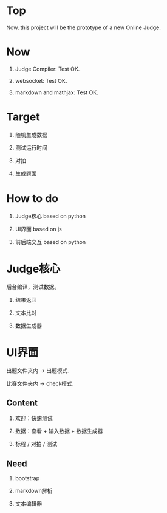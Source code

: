 # Top

Now, this project will be the prototype of a new Online Judge.

# Now

1. Judge Compiler: Test OK.

2. websocket: Test OK.

3. markdown and mathjax: Test OK.

# Target

1. 随机生成数据

2. 测试运行时间

3. 对拍

4. 生成题面

# How to do

1. Judge核心 based on python

2. UI界面 based on js 

3. 前后端交互 based on python

# Judge核心

后台编译，测试数据。

1. 结果返回

2. 文本比对

3. 数据生成器

# UI界面

出题文件夹内 -> 出题模式.

比赛文件夹内 -> check模式.

## Content

1. 欢迎：快速测试

2. 数据：查看 + 输入数据 + 数据生成器

3. 标程 / 对拍 / 测试

## Need

1. bootstrap

2. markdown解析

3. 文本编辑器